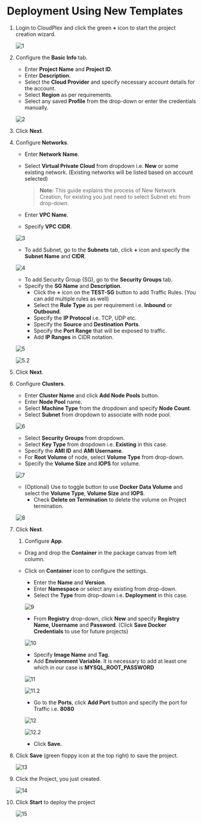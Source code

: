 # Deployment Using New Templates

1. Login to CloudPlex and click the green **+** icon to start the project creation wizard. 

   ![1](imgs/1.jpg)

2. Configure the **Basic Info** tab.

   - Enter **Project Name** and **Project ID**.
   - Enter **Description**.
   - Select the **Cloud Provider** and specify necessary account details for the account.
   - Select **Region** as per requirements.
   - Select any saved **Profile** from the drop-down or enter the credentials manually. 

   ![2](imgs/2.jpg)

3. Click **Next**.

4. Configure **Networks**.

   - Enter **Network Name**.

   - Select **Virtual Private Cloud** from dropdown i.e. **New** or some existing network. (Existing networks will be listed based on account selected)

     > **Note:** This guide explains the process of New Network Creation, for existing you just need to select Subnet etc from drop-down.

   - Enter **VPC Name**. 

   - Specify **VPC CIDR**.

   ![3](imgs/3.jpg)

   - To add Subnet, go to the **Subnets** tab, click **+** icon and specify the **Subnet Name** and **CIDR**.

   ![4](imgs/4.jpg)

   - To add Security Group (SG), go to the **Security Groups** tab.
   - Specify the **SG Name** and **Description**.
     - Click the **+** icon on the **TEST-SG** button to add Traffic Rules. (You can add multiple rules as well)
     - Select the **Rule Type** as per requirement i.e. **Inbound** or **Outbound**.
     - Specify the **IP Protocol** i.e. TCP, UDP etc. 
     - Specify the **Source** and **Destination** **Ports**.
     - Specify the **Port Range** that will be exposed to traffic.
     - Add **IP Ranges** in CIDR notation. 

   ![5](imgs/5.jpg)

   ![5.2](imgs/5.2.jpg)

5. Click **Next**.

6. Configure **Clusters**.

   - Enter **Cluster Name** and click **Add Node Pools** button. 
   - Enter **Node Pool** name.
   - Select **Machine Type** from the dropdown and specify **Node Count**.
   - Select **Subnet** from dropdown to associate with node pool.

   ![6](imgs/6.jpg)

   - Select **Security Groups** from dropdown.
   - Select **Key Type** from dropdown i.e. **Existing** in this case.
   - Specify the **AMI ID** and **AMI Username**.
   - For **Root Volume** of node, select **Volume Type** from drop-down.
   - Specify the **Volume Size** and **IOPS** for volume. 

   ![7](imgs/7.jpg)

   - (Optional) Use to toggle button to use **Docker Data Volume** and select the **Volume Type**, **Volume Size** and **IOPS**.
     - Check **Delete on Termination** to delete the volume on Project termination. 

   ![8](imgs/8.jpg)

7. Click **Next**.

   1. Configure **App**.

   - Drag and drop the **Container** in the package canvas from left column.

   - Click on **Container** icon to configure the settings.

     - Enter the **Name** and **Version**.
     - Enter **Namespace** or select any existing from drop-down.
     - Select the **Type** from drop-down i.e. **Deployment** in this case.

     ![9](imgs/9.jpg)

     - From **Registry** drop-down, click **New** and specify **Registry Name, Username** and **Password**. (Click **Save Docker Credentials** to use for future projects)

     ![10](imgs/10.jpg)

     - Specify **Image Name** and **Tag**.
     - Add **Environment Variable**. It is necessary to add at least one which in our case is **MYSQL_ROOT_PASSWORD**

     ![11](imgs/11.jpg)

     ![11.2](imgs/11.2.jpg)

     - Go to the **Ports**, click **Add Port** button and specify the port for Traffic i.e. **8080**

     ![12](imgs/12.jpg)

     ![12.2](imgs/12.2.jpg)

     - Click **Save.**

8. Click **Save** (green floppy icon at the top right) to save the project.

   ![13](imgs/13.jpg)

9. Click the Project, you just created. 

   ![14](imgs/14.jpg)

10. Click **Start** to deploy the project

    ![15](imgs/15.jpg)